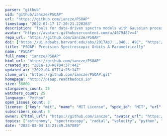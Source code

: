 ```yaml
---
parser: "github"
uid: "github/iancze/PSOAP"
url: "https://github.com/iancze/PSOAP"
timestamp: "2022-07-17 17:20:21.220263"
description: "Tools for data-driven spectra models with Gaussian processes. Pronounced soap."
avatar: "https://avatars.githubusercontent.com/u/467948?v=4"
repo_url: "https://github.com/iancze/PSOAP"
doi: ["https://ui.adsabs.harvard.edu/abs/2017ApJ...840...49C", "https://ui.adsabs.harvard.edu/abs/2017ascl.soft05013C/abstract"]
title: "PSOAP: Precision Spectroscopic Orbits A-Parametrically"
name: "PSOAP"
full_name: "iancze/PSOAP"
html_url: "https://github.com/iancze/PSOAP"
created_at: "2016-10-08T04:37:44Z"
updated_at: "2022-04-07T14:25:14Z"
clone_url: "https://github.com/iancze/PSOAP.git"
homepage: "http://psoap.readthedocs.io"
size: 56800
stargazers_count: 25
watchers_count: 25
language: "Python"
open_issues_count: 3
license: {"key": "mit", "name": "MIT License", "spdx_id": "MIT", "url": "https://api.github.com/licenses/mit", "node_id": "MDc6TGljZW5zZTEz"}
subscribers_count: 5
owner: {"html_url": "https://github.com/iancze", "avatar_url": "https://avatars.githubusercontent.com/u/467948?v=4", "login": "iancze", "type": "User"}
topics: ["astronomy", "spectroscopy", "radial", "velocity", "python", "gaussian-processes", "radial-velocities", "spectra", "exoplanet", "orbit"]
date: "2023-03-04 14:21:49.267889"
---
```

